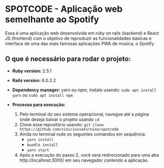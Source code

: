 # SPOTCODE - Aplicação web semelhante ao Spotify

Essa é uma aplicação web desenvolvida em ruby on rails (backend) e React JS (frontend) com o objetivo de reproduzir as funcionalidades básicas e interface de uma das mais famosas aplicações PWA de música, o Spotify.

## O que é necessário para rodar o projeto:

* **Ruby version:** 2.5.1

* **Rails version:** 6.0.2.2

* **Dependency manager:** yarn ou npm, instale usando:
    ``` sudo apt install yarn ```
    ou
    ``` sudo apt install npm ```

* **Processo para execução:**
    1. Pelo terminal do seu sistema operacional, navegue até a página onde deseja baixar o projeto usando ``` cd ```
    2. Clone esse repositório usando:
        ``` git clone https://github.com/viniciussaturnino/spotcode ```
    2. Ainda no terminal rode os seguintes comandos em sequência:
        - ``` yarn install ```
        - ``` bundle install ```
        - ``` yarn start ```
    3. Após a execução do passo 2, você será redirecionado para uma aba http://localhost:3000/ em seu navegador contendo a aplicação.